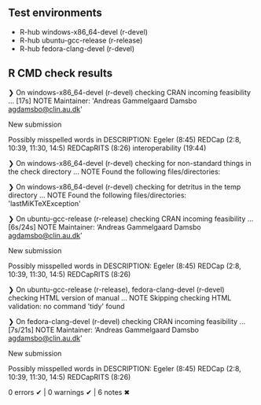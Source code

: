 ## Test environments
- R-hub windows-x86_64-devel (r-devel)
- R-hub ubuntu-gcc-release (r-release)
- R-hub fedora-clang-devel (r-devel)

## R CMD check results
❯ On windows-x86_64-devel (r-devel)
  checking CRAN incoming feasibility ... [17s] NOTE
  Maintainer: 'Andreas Gammelgaard Damsbo <agdamsbo@clin.au.dk>'
  
  New submission
  
  Possibly misspelled words in DESCRIPTION:
    Egeler (8:45)
    REDCap (2:8, 10:39, 11:30, 14:5)
    REDCapRITS (8:26)
    interoperability (19:44)

❯ On windows-x86_64-devel (r-devel)
  checking for non-standard things in the check directory ... NOTE
  Found the following files/directories:

❯ On windows-x86_64-devel (r-devel)
  checking for detritus in the temp directory ... NOTE
  Found the following files/directories:
    'lastMiKTeXException'

❯ On ubuntu-gcc-release (r-release)
  checking CRAN incoming feasibility ... [6s/24s] NOTE
  Maintainer: ‘Andreas Gammelgaard Damsbo <agdamsbo@clin.au.dk>’
  
  New submission
  
  Possibly misspelled words in DESCRIPTION:
    Egeler (8:45)
    REDCap (2:8, 10:39, 11:30, 14:5)
    REDCapRITS (8:26)

❯ On ubuntu-gcc-release (r-release), fedora-clang-devel (r-devel)
  checking HTML version of manual ... NOTE
  Skipping checking HTML validation: no command 'tidy' found

❯ On fedora-clang-devel (r-devel)
  checking CRAN incoming feasibility ... [7s/21s] NOTE
  Maintainer: ‘Andreas Gammelgaard Damsbo <agdamsbo@clin.au.dk>’
  
  New submission
  
  Possibly misspelled words in DESCRIPTION:
    Egeler (8:45)
    REDCap (2:8, 10:39, 11:30, 14:5)
    REDCapRITS (8:26)

0 errors ✔ | 0 warnings ✔ | 6 notes ✖
